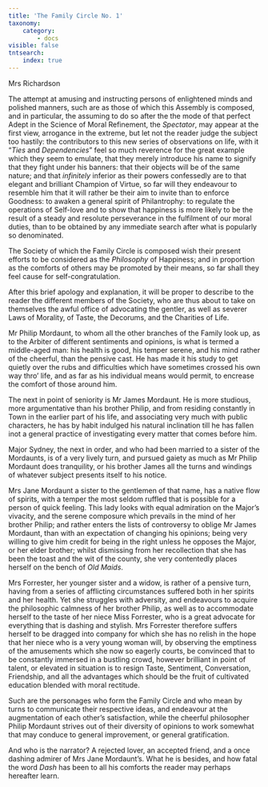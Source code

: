 ```yaml
---
title: 'The Family Circle No. 1'
taxonomy:
    category:
        - docs
visible: false
tntsearch:
    index: true
---
```


<div class="author">Mrs Richardson</div>

The attempt at amusing and instructing persons of enlightened minds and polished manners, such are as those of which this Assembly is composed, and in particular, the assuming to do so after the the mode of that perfect Adept in the Science of Moral Refinement, the *Spectator*, may appear at the first view, arrogance in the extreme, but let not the reader judge the subject too hastily: the contributors to this new series of observations on life, with it “*Ties* and *Dependencies*” feel so much reverence for the great example which they seem to emulate, that they merely introduce his name to signify that they fight under his banners: that their objects will be of the same nature; and that *infinitely* inferior as their powers confessedly are to that elegant and brilliant Champion of Virtue, so far will they endeavour to resemble him that it will rather be their aim to invite than to enforce Goodness: to awaken a general spirit of Philantrophy: to regulate the operations of Self-love and to show that happiness is more likely to be the result of a steady and resolute perseverance in the fulfilment of our moral duties, than to be obtained by any immediate search after what is popularly so denominated.

The Society of which the Family Circle is composed wish their present efforts to be considered as the *Philosophy* of Happiness; and in proportion as the comforts of others may be promoted by their means, so far shall they feel cause for self-congratulation.

After this brief apology and explanation, it will be proper to describe to the reader the different members of the Society, who are thus about to take on themselves the awful office of advocating the gentler, as well as severer Laws of Morality, of Taste, the Decorums, and the Charities of Life.

Mr Philip Mordaunt, to whom all the other branches of the Family look up, as to the Arbiter of different sentiments and opinions, is what is termed a middle-aged man: his health is good, his temper serene, and his mind rather of the cheerful, than the pensive cast. He has made it his study to get quietly over the rubs and difficulties which have sometimes crossed his own way thro’ life, and as far as his individual means would permit, to encrease the comfort of those around him.

The next in point of seniority is Mr James Mordaunt. He is more studious, more argumentative than his brother Philip, and from residing constantly in Town in the earlier part of his life, and associating very much with public characters, he has by habit indulged his natural inclination till he has fallen inot a general practice of investigating every matter that comes before him.

Major Sydney, the next in order, and who had been married to a sister of the Mordaunts, is of a very lively turn, and pursued gaiety as much as Mr Philip Mordaunt does tranquility, or his brother James all the turns and windings of whatever subject presents itself to his notice.

Mrs Jane Mordaunt a sister to the gentlemen of that name, has a native flow of spirits, with a temper the most seldom ruffled that is possible for a person of quick feeling. This lady looks with equal admiration on the Major’s vivacity, and the serene composure which prevails in the mind of her brother Philip; and rather enters the lists of controversy to oblige Mr James Mordaunt, than with an expectation of changing his opinions; being very willing to give him credit for being in the right unless he opposes the Major, or her elder brother; whilst dismissing from her recollection that she has been the toast and the wit of the county, she very contentedly places herself on the bench of *Old Maids*.

Mrs Forrester, her younger sister and a widow, is rather of a pensive turn, having from a series of afflicting circumstances suffered both in her spirits and her health. Yet she struggles with adversity, and endeavours to acquire the philosophic calmness of her brother Philip, as well as to accommodate herself to the taste of her niece Miss Forrester, who is a great advocate for everything that is dashing and stylish. Mrs Forrester therefore suffers herself to be dragged into company for which she has no relish in the hope that her niece who is a very young woman will, by observing the emptiness of the amusements which she now so eagerly courts, be convinced that to be constantly immersed in a bustling crowd, however brilliant in point of talent, or elevated in situation is to resign Taste, Sentiment, Conversation, Friendship, and all the advantages which should be the fruit of cultivated education blended with moral rectitude.

Such are the personages who form the Family Circle and who mean by turns to communicate their respective ideas, and endeavour at the augmentation of each other’s satisfaction, while the cheerful philosopher Philip Mordaunt strives out of their diversity of opinions to work somewhat that may conduce to general improvement, or general gratification.

And who is the narrator? A rejected lover, an accepted friend, and a once dashing admirer of Mrs Jane Mordaunt’s. What he is besides, and how fatal the word *Dash* has been to all his comforts the reader may perhaps hereafter learn.
